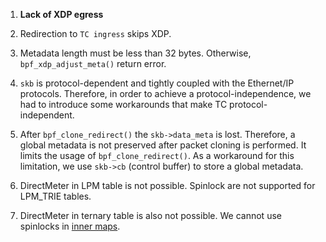 

1. **Lack of XDP egress**

2. Redirection to `TC ingress` skips XDP.

3. Metadata length must be less than 32 bytes. Otherwise, `bpf_xdp_adjust_meta()` return error.

4. `skb` is protocol-dependent and tightly coupled with the Ethernet/IP protocols. Therefore, in order to 
achieve a protocol-independence, we had to introduce some workarounds that make TC protocol-independent.

5. After `bpf_clone_redirect()` the `skb->data_meta` is lost. Therefore, a global metadata is not preserved after packet cloning 
is performed. It limits the usage of `bpf_clone_redirect()`. As a workaround for this limitation, we use `skb->cb` (control buffer)
to store a global metadata.
   
6. DirectMeter in LPM table is not possible. Spinlock are not supported for LPM_TRIE tables.

7. DirectMeter in ternary table is also not possible. We cannot use spinlocks in [inner maps](https://patchwork.ozlabs.org/project/netdev/patch/20190124041403.2100609-2-ast@kernel.org/).